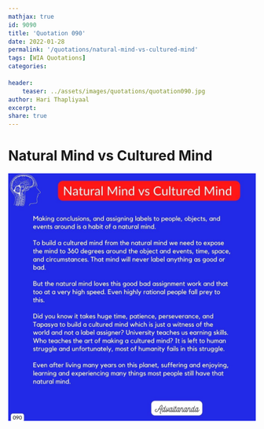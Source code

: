 ```yaml
---
mathjax: true
id: 9090
title: 'Quotation 090'
date: 2022-01-28
permalink: '/quotations/natural-mind-vs-cultured-mind'
tags: [WIA Quotations] 
categories: 

header:
    teaser: ../assets/images/quotations/quotation090.jpg
author: Hari Thapliyaal 
excerpt:
share: true 
---
```


# Natural Mind vs Cultured Mind

![Natural Mind vs Cultured Mind](../assets/images/quotations/quotation090.jpg)
